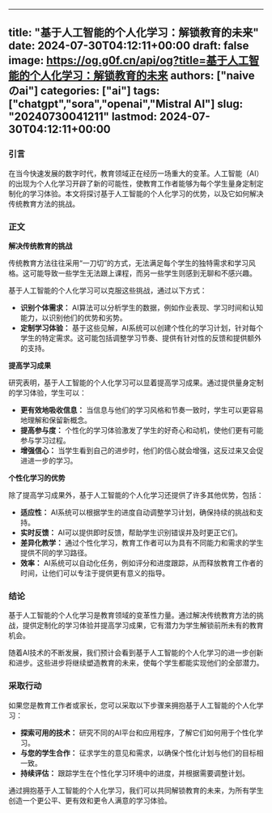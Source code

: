 
---
title: "基于人工智能的个人化学习：解锁教育的未来"
date: 2024-07-30T04:12:11+00:00
draft: false
image: https://og.g0f.cn/api/og?title=基于人工智能的个人化学习：解锁教育的未来
authors: ["naiveのai"]
categories: ["ai"]
tags: ["chatgpt","sora","openai","Mistral AI"]
slug: "20240730041211"
lastmod: 2024-07-30T04:12:11+00:00
---
### 引言

在当今快速发展的数字时代，教育领域正在经历一场重大的变革。人工智能（AI）的出现为个人化学习开辟了新的可能性，使教育工作者能够为每个学生量身定制定制化的学习体验。本文将探讨基于人工智能的个人化学习的优势，以及它如何解决传统教育方法的挑战。

### 正文

**解决传统教育的挑战**

传统教育方法往往采用“一刀切”的方式，无法满足每个学生的独特需求和学习风格。这可能导致一些学生无法跟上课程，而另一些学生则感到无聊和不感兴趣。

基于人工智能的个人化学习可以克服这些挑战，通过以下方式：

- **识别个体需求：** AI算法可以分析学生的数据，例如作业表现、学习时间和认知能力，以识别他们的优势和劣势。
- **定制学习体验：** 基于这些见解，AI系统可以创建个性化的学习计划，针对每个学生的特定需求。这可能包括调整学习节奏、提供有针对性的反馈和提供额外的支持。

**提高学习成果**

研究表明，基于人工智能的个人化学习可以显着提高学习成果。通过提供量身定制的学习体验，学生可以：

- **更有效地吸收信息：** 当信息与他们的学习风格和节奏一致时，学生可以更容易地理解和保留新概念。
- **提高参与度：** 个性化的学习体验激发了学生的好奇心和动机，使他们更有可能参与学习过程。
- **增强信心：** 当学生看到自己的进步时，他们的信心就会增强，这反过来又会促进进一步的学习。

**个性化学习的优势**

除了提高学习成果外，基于人工智能的个人化学习还提供了许多其他优势，包括：

- **适应性：** AI系统可以根据学生的进度自动调整学习计划，确保持续的挑战和支持。
- **实时反馈：** AI可以提供即时反馈，帮助学生识别错误并及时更正它们。
- **差异化教学：** 通过个性化学习，教育工作者可以为具有不同能力和需求的学生提供不同的学习路径。
- **效率：** AI系统可以自动化任务，例如评分和进度跟踪，从而释放教育工作者的时间，让他们可以专注于提供更有意义的指导。

### 结论

基于人工智能的个人化学习是教育领域的变革性力量。通过解决传统教育方法的挑战，提供定制化的学习体验并提高学习成果，它有潜力为学生解锁前所未有的教育机会。

随着AI技术的不断发展，我们预计会看到基于人工智能的个人化学习的进一步创新和进步。这些进步将继续塑造教育的未来，使每个学生都能实现他们的全部潜力。

### 采取行动

如果您是教育工作者或家长，您可以采取以下步骤来拥抱基于人工智能的个人化学习：

- **探索可用的技术：** 研究不同的AI平台和应用程序，了解它们如何用于个性化学习。
- **与您的学生合作：** 征求学生的意见和需求，以确保个性化计划与他们的目标相一致。
- **持续评估：** 跟踪学生在个性化学习环境中的进度，并根据需要调整计划。

通过拥抱基于人工智能的个人化学习，我们可以共同解锁教育的未来，为所有学生创造一个更公平、更有效和更令人满意的学习体验。